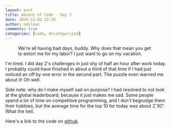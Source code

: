 ```yaml
---
layout: post
title: Advent of Code - Day 2
date: 2020-12-02 22:39
author: ndileas
comments: true
categories: [code, Uncategorized]
---
```


<figure class="wp-block-image size-large"><img src="https://natedileas.files.wordpress.com/2020/12/advent_of_code_2020_day2_1_taken_12022020.png?w=874" alt="" class="wp-image-95" /><figcaption>We're all having bad days, buddy. Why does that mean you get to extort me for my labor? I just want to go on my vacation.</figcaption></figure>



<p>I'm tired. I did day 2's challenges in just shy of half an hour after work today. I probably could have finished in about a third of that time if I had just noticed an off by one error in the second part. The puzzle even warned me about it! Oh well. </p>



<p>Side note: why do I make myself sad on purpose? I had resolved to not look at the global leaderboard, because it just makes me sad. Some people spend a lot of time on competitive programming, and I don't begrudge them their hobbies, but the average time for the top 10 for today was about 2'30". What the hell.  </p>



<p>Here's a link to the code on <a href="https://github.com/natedileas/advent-of-code/blob/main/2020/day2.py">github</a>.</p>


